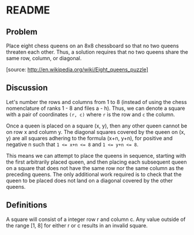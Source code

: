 README
======
Problem
-------
Place eight chess queens on an 8x8 chessboard so that no two queens threaten each other. Thus, a solution requires that no two queens share the same row, column, or diagonal.

[source: http://en.wikipedia.org/wiki/Eight_queens_puzzle]

Discussion
----------
Let's number the rows and columns from 1 to 8 (instead of using the chess nomenclature of ranks 1 - 8 and files a - h). Thus, we can denote a square with a pair of coordinates `(r, c)` where `r` is the row and `c` the column.

Once a queen is placed on a square (x, y), then any other queen cannot be on row x and column y. The diagonal squares covered by the queen on (x, y) are all squares adhering to the formula (x+n, y+n), for positive and negative n such that `1 <= x+n <= 8` and `1 <= y+n <= 8`.

This means we can attempt to place the queens in sequence, starting with the first arbitrarily placed queen, and then placing each subsequent queen on a square that does not have the same row nor the same column as the preceding queens. The only additional work required is to check that the queen to be placed does not land on a diagonal covered by the other queens.

Definitions
-----------
A square will consist of a integer row r and column c. Any value outside of the range [1, 8] for either r or c results in an invalid square.
